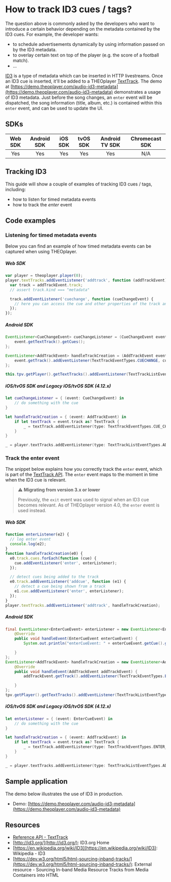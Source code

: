 # How to track ID3 cues / tags?

The question above is commonly asked by the developers who want to introduce a certain behavior depending on the metadata contained by the ID3 cues. For example, the developer wants:

- to schedule advertisements dynamically by using information passed on by the ID3 metadata.
- to overlay certain text on top of the player (e.g. the score of a football match).
- ...

[ID3](https://en.wikipedia.org/wiki/ID3) is a type of metadata which can be inserted in HTTP livestreams. Once an ID3 cue is inserted, it'll be added to a THEOplayer [TextTrack](pathname:///theoplayer/v9/api-reference/web/interfaces/TextTrack.html).
The demo at [https://demo.theoplayer.com/audio-id3-metadata](https://demo.theoplayer.com/audio-id3-metadata) demonstrates a usage of ID3 metadata. Just before the song changes, an `enter` event will be dispatched, the song information (title, album, etc.) is contained within this `enter` event, and can be used to update the UI.

## SDKs

| Web SDK | Android SDK | iOS SDK | tvOS SDK | Android TV SDK | Chromecast SDK |
| :-----: | :---------: | :-----: | :------: | :------------: | :------------: |
|   Yes   |     Yes     |   Yes   |   Yes    |      Yes       |      N/A       |

## Tracking ID3

This guide will show a couple of examples of tracking ID3 cues / tags, including:

- how to listen for timed metadata events
- how to track the _enter_ event

## Code examples

### Listening for timed metadata events

Below you can find an example of how timed metadata events can be captured when using THEOplayer.

##### Web SDK

```js
var player = theoplayer.player(0);
player.textTracks.addEventListener('addtrack', function (addTrackEvent) {
  var track = addTrackEvent.track;
  // assert track.kind === "metadata"

  track.addEventListener('cuechange', function (cueChangeEvent) {
    // here you can access the cue and other properties of the track and display the metadata to the outside
  });
});
```

##### Android SDK

```java
EventListener<CueChangeEvent> cueChangeListener = (CueChangeEvent event) -> {
    event.getTextTrack().getCues();
};

EventListener<AddTrackEvent> handleTrackCreation = (AddTrackEvent event) -> {
    event.getTrack().addEventListener(TextTrackEventTypes.CUECHANGE, cueChangeListener);
};

this.tpv.getPlayer().getTextTracks().addEventListener(TextTrackListEventTypes.ADDTRACK, handleTrackCreation);
```

##### iOS/tvOS SDK and Legacy iOS/tvOS SDK (4.12.x)

```swift
let cueChangeListener = { (event: CueChangeEvent) in
    // do something with the cue
}

let handleTrackCreation = { (event: AddTrackEvent) in
    if let textTrack = event.track as? TextTrack {
        _ = textTrack.addEventListener(type: TextTrackEventTypes.CUE_CHANGE, listener: cueChangeListener)
    }
}

_ = player.textTracks.addEventListener(type: TextTrackListEventTypes.ADD_TRACK, listener: handleTrackCreation)
```

### Track the enter event

The snippet below explains how you correctly track the `enter` event, which is part of the [TextTrack API](pathname:///theoplayer/v9/api-reference/web/interfaces/TextTrack.html). The `enter` event maps to the moment in time when the ID3 cue is relevant.

> ⚠ **Migrating from version 3.x or lower**
>
> Previously, the `exit` event was used to signal when an ID3 cue becomes relevant.
> As of THEOplayer version 4.0, the `enter` event is used instead.

##### Web SDK

```js
function enterListener(e2) {
  // log enter event
  console.log(e2);
}
function handleTrackCreation(e0) {
  e0.track.cues.forEach(function (cue) {
    cue.addEventListener('enter', enterListener);
  });

  // detect cues being added to the track
  e0.track.addEventListener('addcue', function (e1) {
    // detect a cue being shown from a track
    e1.cue.addEventListener('enter', enterListener);
  });
}
player.textTracks.addEventListener('addtrack', handleTrackCreation);
```

##### Android SDK

```java
final EventListener<EnterCueEvent> enterListener = new EventListener<EnterCueEvent>() {
    @Override
    public void handleEvent(EnterCueEvent enterCueEvent) {
        System.out.println("enterCueEvent: " + enterCueEvent.getCue().getContent());

    }
};
EventListener<AddTrackEvent> handleTrackCreation = new EventListener<AddTrackEvent>() {
    @Override
    public void handleEvent(AddTrackEvent addTrackEvent) {
        addTrackEvent.getTrack().addEventListener(TextTrackEventTypes.ENTERCUE, enterListener);

    }
};
tpv.getPlayer().getTextTracks().addEventListener(TextTrackListEventTypes.ADDTRACK, handleTrackCreation);
```

##### iOS/tvOS SDK and Legacy iOS/tvOS SDK (4.12.x)

```swift
let enterListener = { (event: EnterCueEvent) in
    // do something with the cue
}

let handleTrackCreation = { (event: AddTrackEvent) in
    if let textTrack = event.track as? TextTrack {
        _ = textTrack.addEventListener(type: TextTrackEventTypes.ENTER_CUE, listener: enterListener)
    }
}

_ = player.textTracks.addEventListener(type: TextTrackListEventTypes.ADD_TRACK, listener: handleTrackCreation)
```

## Sample application

The demo below illustrates the use of ID3 in production.

- Demo: [https://demo.theoplayer.com/audio-id3-metadata](https://demo.theoplayer.com/audio-id3-metadata)

## Resources

- [Reference API - TextTrack](pathname:///theoplayer/v9/api-reference/web/interfaces/TextTrack.html)
- [http://id3.org/](http://id3.org/): ID3.org Home
- [https://en.wikipedia.org/wiki/ID3](https://en.wikipedia.org/wiki/ID3): Wikipedia - ID3
- [https://dev.w3.org/html5/html-sourcing-inband-tracks/](https://dev.w3.org/html5/html-sourcing-inband-tracks/): External resource - Sourcing In-band Media Resource Tracks from Media Containers into HTML
